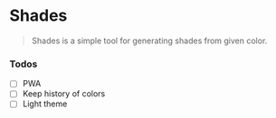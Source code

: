 # Shades

> Shades is a simple tool for generating shades from given color.

### Todos

- [ ] PWA
- [ ] Keep history of colors
- [ ] Light theme
